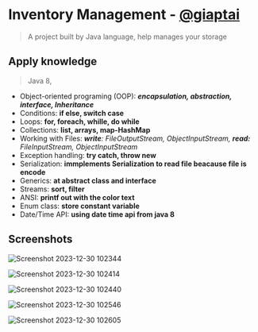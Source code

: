 # Inventory Management - [@giaptai](https://www.github.com/giaptai)
> A project built by Java language, help manages your storage


## Apply knowledge
> Java 8, 
- Object-oriented programing (OOP): ***encapsulation, abstraction, interface, Inheritance***
- Conditions: **if else, switch case**
- Loops: **for, foreach, whille, do while**
- Collections: **list, arrays, map-HashMap**
- Working with Files: ***write**: FileOutputStream, ObjectInputStream, **read:** FileInputStream, ObjectInputStream*
- Exception handling: **try catch, throw new**
- Serialization: **immplements Serialization to read file beacause file is encode**
- Generics: **at abstract class and interface**
- Streams: **sort, filter**
- ANSI: **printf out with the color text**
- Enum class: **store constant variable**
- Date/Time API: **using date time api from java 8** 
## Screenshots
![Screenshot 2023-12-30 102344](https://github.com/giaptai/java-core-inventory-management/assets/102518847/7985b6a6-449c-4b90-9a28-4de586d69c1c)

![Screenshot 2023-12-30 102414](https://github.com/giaptai/java-core-inventory-management/assets/102518847/2592f9ba-690f-4360-a1b0-d1f3024a47d4)

![Screenshot 2023-12-30 102440](https://github.com/giaptai/java-core-inventory-management/assets/102518847/933e5a56-c726-4b29-8a04-edd686be2bfe)

![Screenshot 2023-12-30 102546](https://github.com/giaptai/java-core-inventory-management/assets/102518847/8017d6fc-1cbc-4a98-9c9b-3c73844a6f4c)

![Screenshot 2023-12-30 102605](https://github.com/giaptai/java-core-inventory-management/assets/102518847/dfc0116d-0bc3-459e-b303-bbedd58d94a4)





  
